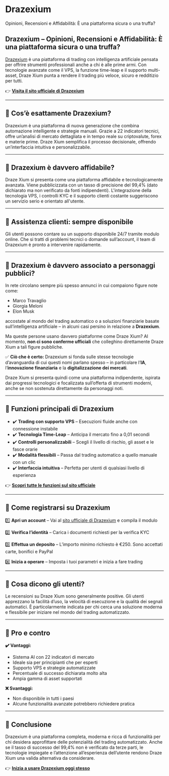 # Drazexium
Opinioni, Recensioni e Affidabilità: È una piattaforma sicura o una truffa?

## Drazexium – Opinioni, Recensioni e Affidabilità: È una piattaforma sicura o una truffa?

[Drazexium](https://drazexium.it) è una piattaforma di trading con intelligenza artificiale pensata per offrire strumenti professionali anche a chi è alle prime armi. Con tecnologie avanzate come il VPS, la funzione time-leap e il supporto multi-asset, Draze Xium punta a rendere il trading più veloce, sicuro e redditizio per tutti.

👉 **[Visita il sito ufficiale di Drazexium](https://drazexium.it)**

---

## 📌 Cos’è esattamente Drazexium?

Drazexium è una piattaforma di nuova generazione che combina automazione intelligente e strategie manuali. Grazie a 22 indicatori tecnici, offre un’analisi di mercato dettagliata e in tempo reale su criptovalute, forex e materie prime. Draze Xium semplifica il processo decisionale, offrendo un’interfaccia intuitiva e personalizzabile.

---

## 📌 Drazexium è davvero affidabile?

Draze Xium si presenta come una piattaforma affidabile e tecnologicamente avanzata. Viene pubblicizzata con un tasso di precisione del 99,4% (dato dichiarato ma non verificato da fonti indipendenti). L'integrazione della tecnologia VPS, i controlli KYC e il supporto clienti costante suggeriscono un servizio serio e orientato all'utente.

---

## 📌 Assistenza clienti: sempre disponibile

Gli utenti possono contare su un supporto disponibile 24/7 tramite modulo online. Che si tratti di problemi tecnici o domande sull’account, il team di Drazexium è pronto a intervenire rapidamente.

---

## 📌 Drazexium è davvero associato a personaggi pubblici?

In rete circolano sempre più spesso annunci in cui compaiono figure note come:

- Marco Travaglio
- Giorgia Meloni
- Elon Musk

accostate al mondo del trading automatico o a soluzioni finanziarie basate sull’intelligenza artificiale – in alcuni casi persino in relazione a **Drazexium**.

Ma queste persone usano davvero piattaforme come Draze Xium? Al momento, **non ci sono conferme ufficiali** che colleghino direttamente Draze Xium a tali figure pubbliche.

✅ **Ciò che è certo:** Drazexium si fonda sulle stesse tecnologie d’avanguardia di cui questi nomi parlano spesso – in particolare l’**IA**, l’**innovazione finanziaria** e la **digitalizzazione dei mercati**.

Draze Xium si presenta quindi come una piattaforma indipendente, ispirata dai progressi tecnologici e focalizzata sull’offerta di strumenti moderni, anche se non sostenuta direttamente da personaggi noti.

---

## 📌 Funzioni principali di Drazexium

- ✔️ **Trading con supporto VPS** – Esecuzioni fluide anche con connessione instabile
- ✔️ **Tecnologia Time-Leap** – Anticipa il mercato fino a 0,01 secondi
- ✔️ **Controlli personalizzabili** – Scegli il livello di rischio, gli asset e le fasce orarie
- ✔️ **Modalità flessibili** – Passa dal trading automatico a quello manuale con un clic
- ✔️ **Interfaccia intuitiva** – Perfetta per utenti di qualsiasi livello di esperienza

👉 **[Scopri tutte le funzioni sul sito ufficiale](https://drazexium.it)**

---

## 📌 Come registrarsi su Drazexium

1️⃣ **Apri un account** – Vai al [sito ufficiale di Drazexium](https://drazexium.it) e compila il modulo

2️⃣ **Verifica l’identità** – Carica i documenti richiesti per la verifica KYC

3️⃣ **Effettua un deposito** – L’importo minimo richiesto è €250. Sono accettati carte, bonifici e PayPal

4️⃣ **Inizia a operare** – Imposta i tuoi parametri e inizia a fare trading

---

## 📌 Cosa dicono gli utenti?

Le recensioni su Draze Xium sono generalmente positive. Gli utenti apprezzano la facilità d’uso, la velocità di esecuzione e la qualità dei segnali automatici. È particolarmente indicata per chi cerca una soluzione moderna e flessibile per iniziare nel mondo del trading automatizzato.

---

## 📌 Pro e contro

**✔️ Vantaggi:**
- Sistema AI con 22 indicatori di mercato
- Ideale sia per principianti che per esperti
- Supporto VPS e strategie automatizzate
- Percentuale di successo dichiarata molto alta
- Ampia gamma di asset supportati

**❌ Svantaggi:**
- Non disponibile in tutti i paesi
- Alcune funzionalità avanzate potrebbero richiedere pratica

---

## 📌 Conclusione

Drazexium è una piattaforma completa, moderna e ricca di funzionalità per chi desidera approfittare delle potenzialità del trading automatizzato. Anche se il tasso di successo del 99,4% non è verificato da terze parti, le tecnologie impiegate e l’attenzione all’esperienza dell’utente rendono Draze Xium una valida alternativa da considerare.

👉 **[Inizia a usare Drazexium oggi stesso](https://drazexium.it)**
